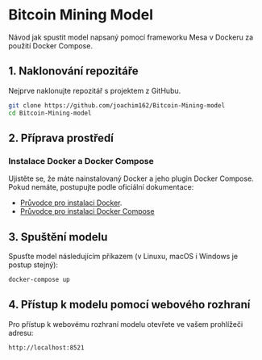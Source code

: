 # Bitcoin Mining Model

Návod jak spustit model napsaný pomocí frameworku Mesa v Dockeru za použití Docker Compose.

## 1. Naklonování repozitáře

Nejprve naklonujte repozitář s projektem z GitHubu.

```bash
git clone https://github.com/joachim162/Bitcoin-Mining-model
cd Bitcoin-Mining-model
```

## 2. Příprava prostředí

### Instalace Docker a Docker Compose

Ujistěte se, že máte nainstalovaný Docker a jeho plugin Docker Compose. Pokud nemáte, postupujte podle oficiální dokumentace: 

- [Průvodce pro instalaci Docker](https://docs.docker.com/get-docker/).
- [Průvodce pro instalaci Docker Compose](https://docs.docker.com/compose/install/) 

## 3. Spuštění modelu

Spusťte model následujícím příkazem (v Linuxu, macOS i Windows je postup stejný):
```bash
docker-compose up
```

## 4. Přístup k modelu pomocí webového rozhraní

Pro přístup k webovému rozhraní modelu otevřete ve vašem prohlížeči adresu:
```
http://localhost:8521
```

